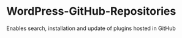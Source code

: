 WordPress-GitHub-Repositories
=============================

Enables search, installation and update of plugins hosted in GitHub
